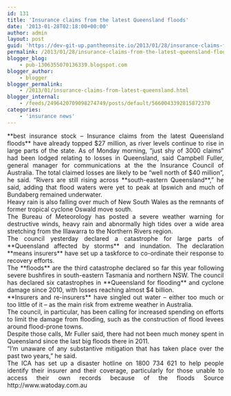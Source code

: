 ```yaml
---
id: 131
title: 'Insurance claims from the latest Queensland floods'
date: '2013-01-28T02:18:00+00:00'
author: admin
layout: post
guid: 'https://dev-git-up.pantheonsite.io/2013/01/28/insurance-claims-from-the-latest-queensland-floods/'
permalink: /2013/01/28/insurance-claims-from-the-latest-queensland-floods/
blogger_blog:
    - pub-1306355070136339.blogspot.com
blogger_author:
    - blogger
blogger_permalink:
    - /2013/01/insurance-claims-from-latest-queensland.html
blogger_internal:
    - /feeds/2496420709098274749/posts/default/5660043392815872370
categories:
    - 'insurance news'
---
```


<div style="text-align: justify;">**best insurance stock – Insurance claims from the latest Queensland floods** have already topped $27 million, as river levels continue to rise in large parts of the state. As of Monday morning, “just shy of 3000 claims” had been lodged relating to losses in Queensland, said Campbell Fuller, general manager for communications at the the Insurance Council of Australia. The total claimed losses are likely to be “well north of $40 million”, he said. “Rivers are still rising across **south-eastern Queensland**,” he said, adding that flood waters were yet to peak at Ipswich and much of Bundaberg remained underwater.

</div><a name="more"></a>

<div style="text-align: justify;">Heavy rain is also falling over much of New South Wales as the remnants of former tropical cyclone Oswald move south.</div><div style="text-align: justify;"></div><div style="text-align: justify;">The Bureau of Meteorology has posted a severe weather warning for destructive winds, heavy rain and abnormally high tides over a wide area stretching from the Illawarra to the Northern Rivers region.</div><div style="text-align: justify;"></div><div style="text-align: justify;">The council yesterday declared a catastrophe for large parts of **Queensland affected by storms** and inundation. The declaration **means insurers** have set up a taskforce to co-ordinate their response to recovery efforts.</div><div style="text-align: justify;"></div><div style="text-align: justify;">The **floods** are the third catastrophe declared so far this year following severe bushfires in south-eastern Tasmania and northern NSW. The council has declared six catastrophes in **Queensland for flooding** and cyclone damage since 2010, with losses reaching almost $4 billion.</div><div style="text-align: justify;"></div><div style="text-align: justify;">**Insurers and re-insurers** have singled out water – either too much or too little of it – as the main risk from extreme weather in Australia.</div><div style="text-align: justify;"></div><div style="text-align: justify;">The council, in particular, has been calling for increased spending on efforts to limit the damage from flooding, such as the construction of flood levees around flood-prone towns.</div><div style="text-align: justify;"></div><div style="text-align: justify;">Despite those calls, Mr Fuller said, there had not been much money spent in Queensland since the last big floods there in 2011.</div><div style="text-align: justify;"></div><div style="text-align: justify;">“I’m unaware of any substantive mitigation that has taken place over the past two years,” he said.</div><div style="text-align: justify;"></div><div style="text-align: justify;">The ICA has set up a disaster hotline on 1800 734 621 to help people identify their insurer and their coverage, particularly for those unable to access their own records because of the floods Source http://www.watoday.com.au</div>